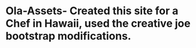 # Ola-Assets- Created this site for a Chef in Hawaii, used the creative joe bootstrap modifications. 
